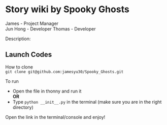 # Story wiki by Spooky Ghosts
James - Project Manager  
Jun Hong - Developer
Thomas - Developer  

Description:  

## Launch Codes
How to clone  
```git clone git@github.com:jamesyu30/Spooky_Ghosts.git```  

To run  
* Open the file in thonny and run it  
**OR**
* Type ```python __init__.py``` in the terminal (make sure you are in the right directory)  

Open the link in the terminal/console and enjoy!
